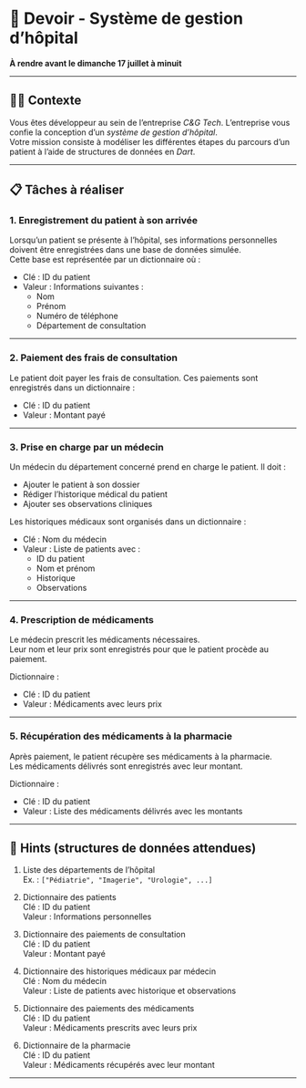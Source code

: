 # 🏥 Devoir - Système de gestion d’hôpital

**À rendre avant le dimanche 17 juillet à minuit**

---

## 👨‍💻 Contexte

Vous êtes développeur au sein de l’entreprise *C&G Tech*. L’entreprise vous confie la conception d’un *système de gestion d’hôpital*.  
Votre mission consiste à modéliser les différentes étapes du parcours d’un patient à l’aide de structures de données en *Dart*.

---

## 📋 Tâches à réaliser

### 1. Enregistrement du patient à son arrivée
Lorsqu’un patient se présente à l’hôpital, ses informations personnelles doivent être enregistrées dans une base de données simulée.  
Cette base est représentée par un dictionnaire où :
- Clé : ID du patient
- Valeur : Informations suivantes :
  - Nom
  - Prénom
  - Numéro de téléphone
  - Département de consultation

---

### 2. Paiement des frais de consultation
Le patient doit payer les frais de consultation. Ces paiements sont enregistrés dans un dictionnaire :
- Clé : ID du patient  
- Valeur : Montant payé

---

### 3. Prise en charge par un médecin
Un médecin du département concerné prend en charge le patient. Il doit :
- Ajouter le patient à son dossier
- Rédiger l’historique médical du patient
- Ajouter ses observations cliniques

Les historiques médicaux sont organisés dans un dictionnaire :
- Clé : Nom du médecin  
- Valeur : Liste de patients avec :
  - ID du patient
  - Nom et prénom
  - Historique
  - Observations

---

### 4. Prescription de médicaments
Le médecin prescrit les médicaments nécessaires.  
Leur nom et leur prix sont enregistrés pour que le patient procède au paiement.

Dictionnaire :
- Clé : ID du patient  
- Valeur : Médicaments avec leurs prix

---

### 5. Récupération des médicaments à la pharmacie
Après paiement, le patient récupère ses médicaments à la pharmacie.  
Les médicaments délivrés sont enregistrés avec leur montant.

Dictionnaire :
- Clé : ID du patient  
- Valeur : Liste des médicaments délivrés avec les montants

---

## 🎯 Hints (structures de données attendues)

1. Liste des départements de l’hôpital  
   Ex. : `["Pédiatrie", "Imagerie", "Urologie", ...]`

2. Dictionnaire des patients  
   Clé : ID du patient  
   Valeur : Informations personnelles

3. Dictionnaire des paiements de consultation  
   Clé : ID du patient  
   Valeur : Montant payé

4. Dictionnaire des historiques médicaux par médecin  
   Clé : Nom du médecin  
   Valeur : Liste de patients avec historique et observations

5. Dictionnaire des paiements des médicaments  
   Clé : ID du patient  
   Valeur : Médicaments prescrits avec leurs prix

6. Dictionnaire de la pharmacie  
   Clé : ID du patient  
   Valeur : Médicaments récupérés avec leur montant

---